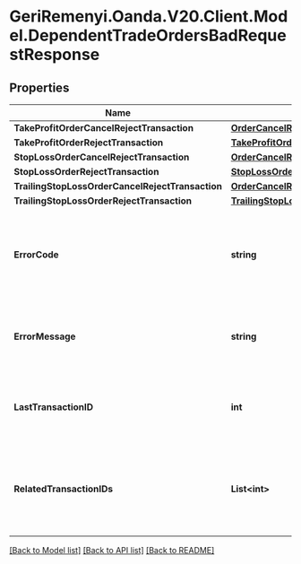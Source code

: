 # GeriRemenyi.Oanda.V20.Client.Model.DependentTradeOrdersBadRequestResponse
## Properties

Name | Type | Description | Notes
------------ | ------------- | ------------- | -------------
**TakeProfitOrderCancelRejectTransaction** | [**OrderCancelRejectTransaction**](OrderCancelRejectTransaction.md) |  | [optional] 
**TakeProfitOrderRejectTransaction** | [**TakeProfitOrderRejectTransaction**](TakeProfitOrderRejectTransaction.md) |  | [optional] 
**StopLossOrderCancelRejectTransaction** | [**OrderCancelRejectTransaction**](OrderCancelRejectTransaction.md) |  | [optional] 
**StopLossOrderRejectTransaction** | [**StopLossOrderRejectTransaction**](StopLossOrderRejectTransaction.md) |  | [optional] 
**TrailingStopLossOrderCancelRejectTransaction** | [**OrderCancelRejectTransaction**](OrderCancelRejectTransaction.md) |  | [optional] 
**TrailingStopLossOrderRejectTransaction** | [**TrailingStopLossOrderRejectTransaction**](TrailingStopLossOrderRejectTransaction.md) |  | [optional] 
**ErrorCode** | **string** | The code of the error that has occurred. This field may not be returned for some errors. | [optional] 
**ErrorMessage** | **string** | The human-readable description of the error that has occurred. | [optional] 
**LastTransactionID** | **int** | The ID of the most recent Transaction created for the Account | [optional] 
**RelatedTransactionIDs** | **List&lt;int&gt;** | The IDs of all Transactions that were created while satisfying the request. | [optional] 

[[Back to Model list]](../README.md#documentation-for-models) [[Back to API list]](../README.md#documentation-for-api-endpoints) [[Back to README]](../README.md)

